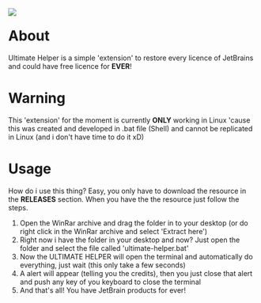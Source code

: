 <img src= "https://i.imgur.com/1K7r5CA.png" align="left"> 

# About
Ultimate Helper is a simple 'extension' to restore every licence of JetBrains and could have free licence for **EVER**!

# Warning
This 'extension' for the moment is currently **ONLY** working in Linux 'cause this was created and 
developed in .bat file (Shell) and cannot be replicated in Linux (and i don't have time to do it xD)

# Usage
How do i use this thing? Easy, you only have to download the resource in the **RELEASES** section.
When you have the the resource just follow the steps.

 1. Open the WinRar archive and drag the folder in to your desktop (or do right click in the WinRar archive and select 'Extract here')
 2. Right now i have the folder in your desktop and now? Just open the folder and select the file called 'ultimate-helper.bat'
 3. Now the ULTIMATE HELPER will open the terminal and automatically do everything, just wait (this only take a few seconds)
 4. A alert will appear (telling you the credits), then you just close that alert and push any key of you keyboard to close the terminal
 5. And that's all! You have JetBrain products for ever!


 
